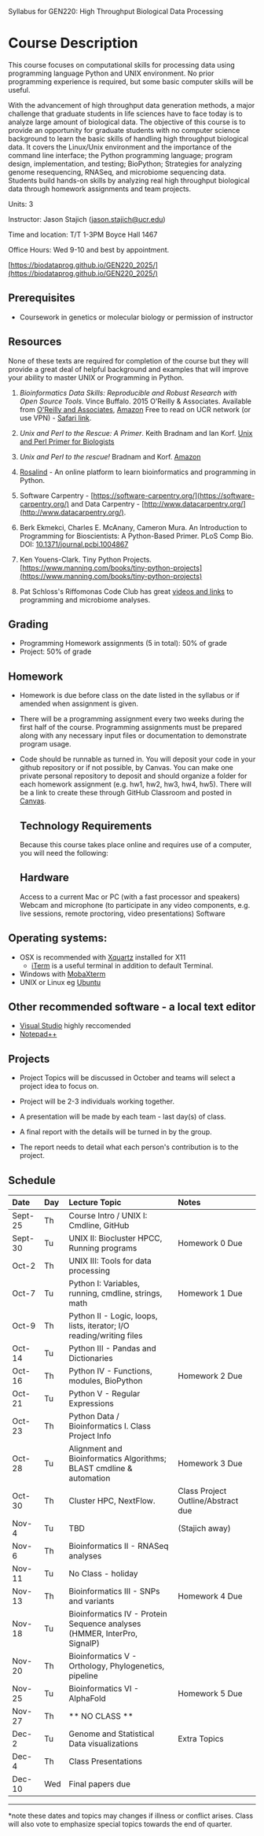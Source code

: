 Syllabus for GEN220: High Throughput Biological Data Processing

Course Description
==================

This course focuses on computational skills for processing data using
programming language Python and UNIX environment. No prior programming
experience is required, but some basic computer skills will be useful.

With the advancement of high throughput data generation methods, a
major challenge that graduate students in life sciences have to face
today is to analyze large amount of biological data. The objective of
this course is to provide an opportunity for graduate students with no
computer science background to learn the basic skills of handling high
throughput biological data. It covers the Linux/Unix environment and
the importance of the command line interface; the Python programming
language; program design, implementation, and testing; BioPython;
Strategies for analyzing genome resequencing, RNASeq, and microbiome sequencing data.
Students build hands-on skills by analyzing real high throughput
biological data through homework assignments and team projects.

Units: 3

Instructor: Jason Stajich (jason.stajich@ucr.edu)

Time and location: T/T 1-3PM  Boyce Hall 1467

Office Hours: Wed 9-10 and best by appointment.

[https://biodataprog.github.io/GEN220_2025/](https://biodataprog.github.io/GEN220_2025/)

Prerequisites
-------------

* Coursework in genetics or molecular biology or permission of instructor

Resources
---------

None of these texts are required for completion of the course but they
will provide a great deal of helpful background and examples that will
improve your ability to master UNIX or Programming in Python.

   1. _Bioinformatics Data Skills: Reproducible and Robust Research
      with Open Source Tools_. Vince Buffalo. 2015 O'Reilly &
      Associates. Available from [O'Reilly and Associates](http://shop.oreilly.com/product/0636920030157.do),
      [Amazon](http://amazon.com/Bioinformatics-Data-Skills-Reproducible-Research/dp/1449367372)
      Free to read on UCR network (or use VPN) - [Safari link](https://www.oreilly.com/library/view/bioinformatics-data-skills/9781449367480/).

   2. _Unix and Perl to the Rescue: A Primer_. Keith Bradnam and Ian
      Korf. [Unix and Perl Primer for Biologists](http://korflab.ucdavis.edu/unix_and_Perl/)

   3. _Unix and Perl to the rescue!_ Bradnam and
      Korf. [Amazon](https://www.amazon.com/gp/product/0521169828?tag=keithbradnamc-20)

   4. [Rosalind](http://rosalind.info/problems/locations/) - An online platform to learn bioinformatics and programming in Python.

   5. Software Carpentry -
      [https://software-carpentry.org/](https://software-carpentry.org/)
      and Data Carpentry - [http://www.datacarpentry.org/](http://www.datacarpentry.org/).

   6. Berk Ekmekci, Charles E. McAnany, Cameron Mura. An Introduction to Programming for Bioscientists: A Python-Based Primer. PLoS Comp Bio. DOI: [10.1371/journal.pcbi.1004867](https://doi.org/10.1371/journal.pcbi.1004867)

   7. Ken Youens-Clark. Tiny Python Projects. [https://www.manning.com/books/tiny-python-projects](https://www.manning.com/books/tiny-python-projects)

   8. Pat Schloss's Riffomonas Code Club has great [videos and links](https://riffomonas.org/code_club/) to programming and microbiome analyses.

Grading
-------

* Programming Homework assignments (5 in total): 50% of grade
* Project: 50% of grade

Homework
--------

* Homework is due before class on the date listed in the syllabus or if amended when assignment is given.

* There will be a programming assignment every two weeks during the first half of the course.
  Programming assignments must be prepared along with any necessary input files or documentation to demonstrate program usage.

* Code should be runnable as turned in. You will deposit your code in
  your github repository or if not possible, by Canvas. You can make
  one private personal repository to deposit and should organize a
  folder for each homework assignment (e.g. hw1, hw2, hw3, hw4, hw5). There will be a link to create these through GitHub Classroom and posted in [Canvas](https://elearn.ucr.edu/courses/104848/assignments/syllabus).

  Technology Requirements
  -----------------------
  Because this course takes place online and requires use of a computer, you will need the following:

  ## Hardware

  Access to a current Mac or PC (with a fast processor and speakers)
  Webcam and microphone (to participate in any video components, e.g. live sessions, remote proctoring, video presentations)
  Software

## Operating systems:
  * OSX is recommended with [Xquartz](https://www.xquartz.org/) installed for X11
    * [iTerm](https://iterm2.com/) is a useful terminal in addition to default Terminal.
  * Windows with [MobaXterm](https://mobaxterm.mobatek.net/)
  * UNIX or Linux eg [Ubuntu](https://ubuntu.com/)
  
## Other recommended software - a local text editor
 * [Visual Studio](https://visualstudio.microsoft.com/) highly reccomended
* [Notepad++](https://notepad-plus-plus.org/downloads/)

Projects
--------

* Project Topics will be discussed in October and teams will select a project idea to focus on.

* Project will be 2-3 individuals working together.

* A presentation will be made by each team - last day(s) of class.

* A final report with the details will be turned in by the group.

* The report needs to detail what each person's contribution is to the
  project.

Schedule
--------

| Date	| Day |	Lecture Topic	|	Notes
| :------ | :---- | :---------------------- | :------------ |
| Sept-25 |	Th	|	Course Intro / UNIX I: Cmdline, GitHub |	|
| Sept-30	|	Tu	|	UNIX II: Biocluster HPCC, Running programs |Homework 0 Due |
| Oct-2	|	Th	|	UNIX III: Tools for data processing	|  |
| Oct-7	|	Tu	|	Python I: Variables, running, cmdline, strings, math | Homework 1 Due	|
| Oct-9	|	Th	|	Python II - Logic, loops, lists, iterator; I/O reading/writing files	|  |
| Oct-14	|	Tu	|	Python III - Pandas and Dictionaries	|	 |
| Oct-16	|	Th | Python IV -  Functions, modules, BioPython |  Homework 2 Due  |
| Oct-21	|	Tu |	Python V - Regular Expressions|	|
| Oct-23	|	Th	|	Python Data / Bioinformatics I. Class Project Info | 	|
| Oct-28	|	Tu	|		Alignment and Bioinformatics Algorithms; BLAST cmdline & automation | Homework 3 Due|
| Oct-30	|	Th	| Cluster HPC, NextFlow. | Class Project Outline/Abstract due |
| Nov-4	|	Tu	|	TBD 	|	(Stajich away) |
| Nov-6	|	Th	|	Bioinformatics II - RNASeq analyses |  |
| Nov-11 |	Tu	| No Class	- holiday |	|
| Nov-13	|	Th	|	Bioinformatics III  - SNPs and variants	| Homework 4 Due  |
| Nov-18 |	Tu |	Bioinformatics IV - Protein Sequence analyses (HMMER, InterPro, SignalP) |	|
| Nov-20 |	Th | Bioinformatics V - Orthology, Phylogenetics, pipeline | 	|
| Nov-25	|	Tu	| Bioinformatics VI - AlphaFold  | Homework 5 Due	|
| Nov-27 |	Th |	** NO CLASS ** | 	|
| Dec-2 |	Tu |	Genome and Statistical Data visualizations | Extra Topics	|
| Dec-4 |	Th |  Class Presentations | 	|
| Dec-10 | Wed | Final papers due | |
----------

*note these dates and topics may changes if illness or conflict arises. Class will also vote to emphasize special topics towards the end of quarter.